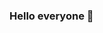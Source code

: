 ### Hello everyone 👋

<!--
**Eredion/Eredion** is a ✨ _special_ ✨ repository because its `README.md` (this file) appears on your GitHub profile.

![Álvaro's github stats](https://github-readme-stats.vercel.app/api?username=Eredion&show_icons=true&count_private=true&hide=contribs&theme=synthwave)
![Top Langs](https://github-readme-stats.vercel.app/api/top-langs/?username=Eredion&layout=compact&theme=synthwave&count_private=true)[![asegovia's 42 stats](https://badge42.herokuapp.com/api/stats/asegovia?privacyEmail=true)](https://github.com/Eredion)
